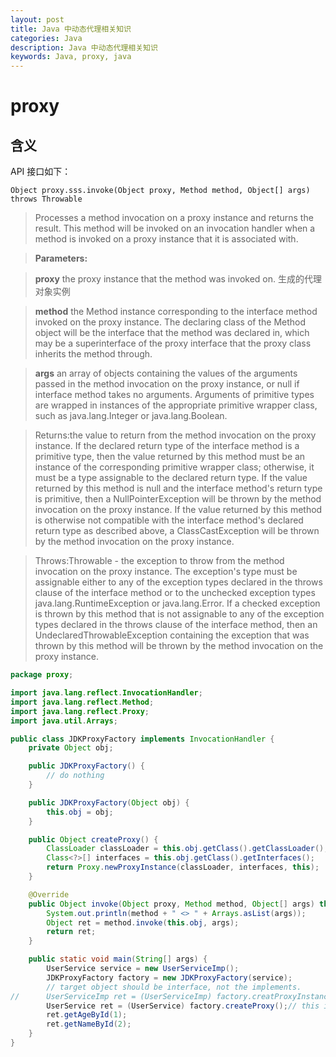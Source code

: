 ```yaml
---
layout: post
title: Java 中动态代理相关知识
categories: Java
description: Java 中动态代理相关知识
keywords: Java, proxy, java
---
```


# proxy

## 含义

API 接口如下：

`Object proxy.sss.invoke(Object proxy, Method method, Object[] args) throws Throwable`

> Processes a method invocation on a proxy instance and returns the result. This method will be invoked on an invocation handler when a method is invoked on a proxy instance that it is associated with.

> **Parameters:**

> **proxy** the proxy instance that the method was invoked on. 生成的代理对象实例

> **method** the Method instance corresponding to the interface method invoked on the proxy instance. The declaring class of the Method object will be the interface that the method was declared in, which may be a superinterface of the proxy interface that the proxy class inherits the method through.

> **args** an array of objects containing the values of the arguments passed in the method invocation on the proxy instance, or null if interface method takes no arguments. Arguments of primitive types are wrapped in instances of the appropriate primitive wrapper class, such as java.lang.Integer or java.lang.Boolean.

> Returns:the value to return from the method invocation on the proxy instance. If the declared return type of the interface method is a primitive type, then the value returned by this method must be an instance of the corresponding primitive wrapper class; otherwise, it must be a type assignable to the declared return type. If the value returned by this method is null and the interface method's return type is primitive, then a NullPointerException will be thrown by the method invocation on the proxy instance. If the value returned by this method is otherwise not compatible with the interface method's declared return type as described above, a ClassCastException will be thrown by the method invocation on the proxy instance.

> Throws:Throwable - the exception to throw from the method invocation on the proxy instance. The exception's type must be assignable either to any of the exception types declared in the throws clause of the interface method or to the unchecked exception types java.lang.RuntimeException or java.lang.Error. If a checked exception is thrown by this method that is not assignable to any of the exception types declared in the throws clause of the interface method, then an UndeclaredThrowableException containing the exception that was thrown by this method will be thrown by the method invocation on the proxy instance.


```java
package proxy;

import java.lang.reflect.InvocationHandler;
import java.lang.reflect.Method;
import java.lang.reflect.Proxy;
import java.util.Arrays;

public class JDKProxyFactory implements InvocationHandler {
    private Object obj;

    public JDKProxyFactory() {
        // do nothing
    }

    public JDKProxyFactory(Object obj) {
        this.obj = obj;
    }

    public Object createProxy() {
        ClassLoader classLoader = this.obj.getClass().getClassLoader();
        Class<?>[] interfaces = this.obj.getClass().getInterfaces();
        return Proxy.newProxyInstance(classLoader, interfaces, this);
    }

    @Override
    public Object invoke(Object proxy, Method method, Object[] args) throws Throwable {
        System.out.println(method + " <> " + Arrays.asList(args));
        Object ret = method.invoke(this.obj, args);
        return ret;
    }

    public static void main(String[] args) {
        UserService service = new UserServiceImp();
        JDKProxyFactory factory = new JDKProxyFactory(service);
        // target object should be interface, not the implements.
//      UserServiceImp ret = (UserServiceImp) factory.creatProxyInstance(service);// this is error!
        UserService ret = (UserService) factory.createProxy();// this is right.
        ret.getAgeById(1);
        ret.getNameById(2);
    }
}
```
